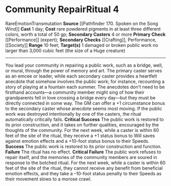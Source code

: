 ﻿---
area: null
cost: rare powdered pigments in at least three different colors, worth a total of
  50 gp
duration: null
element: null
heighten: null
heighten_level: '4'
id: '68'
level: '4'
name: Community Repair
primary_check: '[[DATABASE/skill/Performance|Performance]] (expert)'
range: 10 feet
rarity: Rare
requirement: null
school: Transmutation
secondary_casters: 4 or more
secondary_check: '[[DATABASE/skill/Crafting|Crafting]] , Performance, [[DATABASE/skill/Society|Society]]'
source: '[[DATABASE/source/Pathfinder 170. Spoken on the Song Wind|Pathfinder #170:
  Spoken on the Song Wind]]'
target: 1 damaged or broken public work no larger than 3,000 cubic feet (the size
  of a Huge creature)
trait:
- '[[DATABASE/trait/Emotion|Emotion]]'
- '[[DATABASE/trait/Rare|Rare]]'
- '[[DATABASE/trait/Transmutation|Transmutation]]'
type: Ritual

---
# Community Repair<span class="item-type">Ritual 4</span>

<span class="trait-rare item-trait">Rare</span><span class="item-trait">Emotion</span><span class="item-trait">Transmutation</span>
**Source** [[Pathfinder 170. Spoken on the Song Wind]]
**Cast** 1 day; **Cost** rare powdered pigments in at least three different colors, worth a total of 50 gp; **Secondary Casters** 4 or more
**Primary Check** [[Performance]] (expert); **Secondary Checks** [[Crafting]], Performance, [[Society]]
**Range** 10 feet; **Target(s)** 1 damaged or broken public work no larger than 3,000 cubic feet (the size of a Huge creature)

---
You lead your community in repairing a public work, such as a bridge, well, or mural, through the power of memory and art. The primary caster serves as an emcee or leader, while each secondary caster provides a heartfelt anecdote that somehow involves the public work; for instance, recounting a story of playing at a fountain each summer. The anecdotes don't need to be firsthand accounts—a community member might sing of how their grandparents fell in love crossing a bridge every day—but they must be directly connected in some way. The GM can offer a +1 circumstance bonus to the secondary caster whose anecdote seems most moving.
 If the public work was destroyed intentionally by one of the casters, the ritual automatically critically fails.
**Critical Success** The public work is restored to its prior construction, and it takes on further qualities, encouraged by the thoughts of the community. For the next week, while a caster is within 60 feet of the site of the ritual, they receive a +1 status bonus to Will saves against emotion effects and a +10-foot status bonus to their Speeds.
**Success** The public work is restored to its prior construction and function.
**Failure** The ritual has no effect.
**Critical Failure** The public work refuses to repair itself, and the memories of the community members are soured in response to the botched ritual. For the next week, while a caster is within 60 feet of the site of the ritual, they cannot receive any benefit from beneficial emotion effects, and they take a –10-foot status penalty to their Speeds as their movement slows to a morose crawl.
